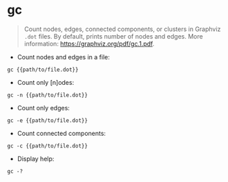 # gc

> Count nodes, edges, connected components, or clusters in Graphviz `.dot` files.
> By default, prints number of nodes and edges.
> More information: <https://graphviz.org/pdf/gc.1.pdf>.

- Count nodes and edges in a file:

`gc {{path/to/file.dot}}`

- Count only [n]odes:

`gc -n {{path/to/file.dot}}`

- Count only edges:

`gc -e {{path/to/file.dot}}`

- Count connected components:

`gc -c {{path/to/file.dot}}`

- Display help:

`gc -?`
